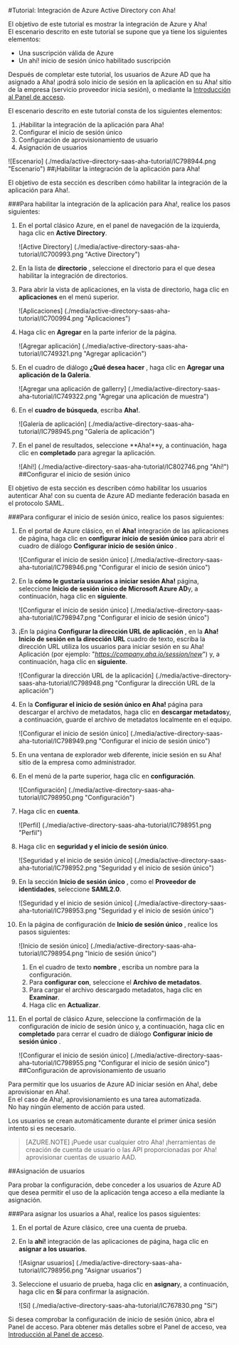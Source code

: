 <properties 
    pageTitle="Tutorial: Integración de Azure Active Directory con Aha! | Microsoft Azure" 
    description="¡Obtenga información sobre cómo usar Aha! con Azure Active Directory para habilitar el inicio de sesión único, aprovisionamiento automatizado y mucho más!" 
    services="active-directory" 
    authors="jeevansd"  
    documentationCenter="na" 
    manager="femila"/>
<tags 
    ms.service="active-directory" 
    ms.devlang="na" 
    ms.topic="article" 
    ms.tgt_pltfrm="na" 
    ms.workload="identity" 
    ms.date="09/29/2016" 
    ms.author="jeedes" />

#<a name="tutorial-azure-active-directory-integration-with-aha"></a>Tutorial: Integración de Azure Active Directory con Aha!

El objetivo de este tutorial es mostrar la integración de Azure y Aha!  
El escenario descrito en este tutorial se supone que ya tiene los siguientes elementos:

-   Una suscripción válida de Azure
-   Un ahí! inicio de sesión único habilitado suscripción

Después de completar este tutorial, los usuarios de Azure AD que ha asignado a Aha! ¡podrá solo inicio de sesión en la aplicación en su Aha! sitio de la empresa (servicio proveedor inicia sesión), o mediante la [Introducción al Panel de acceso](active-directory-saas-access-panel-introduction.md).

El escenario descrito en este tutorial consta de los siguientes elementos:

1.  ¡Habilitar la integración de la aplicación para Aha!
2.  Configurar el inicio de sesión único
3.  Configuración de aprovisionamiento de usuario
4.  Asignación de usuarios

![Escenario] (./media/active-directory-saas-aha-tutorial/IC798944.png "Escenario")
##<a name="enabling-the-application-integration-for-aha"></a>¡Habilitar la integración de la aplicación para Aha!

El objetivo de esta sección es describen cómo habilitar la integración de la aplicación para Aha!.

###<a name="to-enable-the-application-integration-for-aha-perform-the-following-steps"></a>Para habilitar la integración de la aplicación para Aha!, realice los pasos siguientes:

1.  En el portal clásico Azure, en el panel de navegación de la izquierda, haga clic en **Active Directory**.

    ![Active Directory] (./media/active-directory-saas-aha-tutorial/IC700993.png "Active Directory")

2.  En la lista de **directorio** , seleccione el directorio para el que desea habilitar la integración de directorios.

3.  Para abrir la vista de aplicaciones, en la vista de directorio, haga clic en **aplicaciones** en el menú superior.

    ![Aplicaciones] (./media/active-directory-saas-aha-tutorial/IC700994.png "Aplicaciones")

4.  Haga clic en **Agregar** en la parte inferior de la página.

    ![Agregar aplicación] (./media/active-directory-saas-aha-tutorial/IC749321.png "Agregar aplicación")

5.  En el cuadro de diálogo **¿Qué desea hacer** , haga clic en **Agregar una aplicación de la Galería**.

    ![Agregar una aplicación de gallerry] (./media/active-directory-saas-aha-tutorial/IC749322.png "Agregar una aplicación de muestra")

6.  En el **cuadro de búsqueda**, escriba **Aha!**.

    ![Galería de aplicación] (./media/active-directory-saas-aha-tutorial/IC798945.png "Galería de aplicación")

7.  En el panel de resultados, seleccione **Aha!**y, a continuación, haga clic en **completado** para agregar la aplicación.

    ![Ahí!] (./media/active-directory-saas-aha-tutorial/IC802746.png "Ahí!")
##<a name="configuring-single-sign-on"></a>Configurar el inicio de sesión único

El objetivo de esta sección es describen cómo habilitar los usuarios autenticar Aha! con su cuenta de Azure AD mediante federación basada en el protocolo SAML.

###<a name="to-configure-single-sign-on-perform-the-following-steps"></a>Para configurar el inicio de sesión único, realice los pasos siguientes:

1.  En el portal de Azure clásico, en el **Aha!** integración de las aplicaciones de página, haga clic en **configurar inicio de sesión único** para abrir el cuadro de diálogo **Configurar inicio de sesión único** .

    ![Configurar el inicio de sesión único] (./media/active-directory-saas-aha-tutorial/IC798946.png "Configurar el inicio de sesión único")

2.  En la **cómo le gustaría usuarios a iniciar sesión Aha!** página, seleccione **Inicio de sesión único de Microsoft Azure AD**y, a continuación, haga clic en **siguiente**.

    ![Configurar el inicio de sesión único] (./media/active-directory-saas-aha-tutorial/IC798947.png "Configurar el inicio de sesión único")

3.  ¡En la página **Configurar la dirección URL de aplicación** , en la **Aha! Inicio de sesión en la dirección URL** cuadro de texto, escriba la dirección URL utiliza los usuarios para iniciar sesión en su Aha! Aplicación (por ejemplo: "*https://company.aha.io/session/new*") y, a continuación, haga clic en **siguiente**.

    ![Configurar la dirección URL de la aplicación] (./media/active-directory-saas-aha-tutorial/IC798948.png "Configurar la dirección URL de la aplicación")

4.  En la **Configurar el inicio de sesión único en Aha!** página para descargar el archivo de metadatos, haga clic en **descargar metadatos**y, a continuación, guarde el archivo de metadatos localmente en el equipo.

    ![Configurar el inicio de sesión único] (./media/active-directory-saas-aha-tutorial/IC798949.png "Configurar el inicio de sesión único")

5.  En una ventana de explorador web diferente, inicie sesión en su Aha! sitio de la empresa como administrador.

6.  En el menú de la parte superior, haga clic en **configuración**.

    ![Configuración] (./media/active-directory-saas-aha-tutorial/IC798950.png "Configuración")

7.  Haga clic en **cuenta**.

    ![Perfil] (./media/active-directory-saas-aha-tutorial/IC798951.png "Perfil")

8.  Haga clic en **seguridad y el inicio de sesión único**.

    ![Seguridad y el inicio de sesión único] (./media/active-directory-saas-aha-tutorial/IC798952.png "Seguridad y el inicio de sesión único")

9.  En la sección **Inicio de sesión único** , como el **Proveedor de identidades**, seleccione **SAML2.0**.

    ![Seguridad y el inicio de sesión único] (./media/active-directory-saas-aha-tutorial/IC798953.png "Seguridad y el inicio de sesión único")

10. En la página de configuración de **Inicio de sesión único** , realice los pasos siguientes:

    ![Inicio de sesión único] (./media/active-directory-saas-aha-tutorial/IC798954.png "Inicio de sesión único")

    1.  En el cuadro de texto **nombre** , escriba un nombre para la configuración.
    2.  Para **configurar con**, seleccione el **Archivo de metadatos**.
    3.  Para cargar el archivo descargado metadatos, haga clic en **Examinar**.
    4.  Haga clic en **Actualizar**.

11. En el portal de clásico Azure, seleccione la confirmación de la configuración de inicio de sesión único y, a continuación, haga clic en **completado** para cerrar el cuadro de diálogo **Configurar inicio de sesión único** .

    ![Configurar el inicio de sesión único] (./media/active-directory-saas-aha-tutorial/IC798955.png "Configurar el inicio de sesión único")
##<a name="configuring-user-provisioning"></a>Configuración de aprovisionamiento de usuario

Para permitir que los usuarios de Azure AD iniciar sesión en Aha!, debe aprovisionar en Aha!.  
En el caso de Aha!, aprovisionamiento es una tarea automatizada.  
No hay ningún elemento de acción para usted.
  
Los usuarios se crean automáticamente durante el primer única sesión intento si es necesario.

>[AZURE.NOTE] ¡Puede usar cualquier otro Aha! ¡herramientas de creación de cuenta de usuario o las API proporcionadas por Aha! aprovisionar cuentas de usuario AAD.

##<a name="assigning-users"></a>Asignación de usuarios

Para probar la configuración, debe conceder a los usuarios de Azure AD que desea permitir el uso de la aplicación tenga acceso a ella mediante la asignación.

###<a name="to-assign-users-to-aha-perform-the-following-steps"></a>Para asignar los usuarios a Aha!, realice los pasos siguientes:

1.  En el portal de Azure clásico, cree una cuenta de prueba.

2.  En la **ahí!** integración de las aplicaciones de página, haga clic en **asignar a los usuarios**.

    ![Asignar usuarios] (./media/active-directory-saas-aha-tutorial/IC798956.png "Asignar usuarios")

3.  Seleccione el usuario de prueba, haga clic en **asignar**y, a continuación, haga clic en **Sí** para confirmar la asignación.

    ![Sí] (./media/active-directory-saas-aha-tutorial/IC767830.png "Sí")

Si desea comprobar la configuración de inicio de sesión único, abra el Panel de acceso. Para obtener más detalles sobre el Panel de acceso, vea [Introducción al Panel de acceso](active-directory-saas-access-panel-introduction.md).

